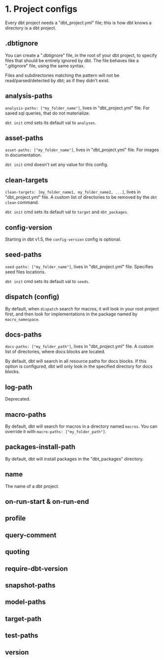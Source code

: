 # 1. Project configs
Every dbt project needs a "dbt_project.yml" file; this is how dbt knows a directory is a dbt project.

## .dbtignore
You can create a ".dbtignore" file, in the root of your dbt project, to specify files that should be entirely ignored by dbt. The file behaves like a ".gitignore" file, using the same syntax. 

Files and subdirectories matching the pattern will not be read/parsed/detected by dbt; as if they didn't exist.

## analysis-paths
`analysis-paths: ["my_folder_name"]`, lives in "dbt_project.yml" file. For saved sql queries, that do not materialize. 

`dbt init` cmd sets its default val to `analyses`. 

## asset-paths
`asset-paths: ["my_folder_name"]`, lives in "dbt_project.yml" file. For images in documentation. 

`dbt init` cmd doesn't set any value for this config. 

## clean-targets
`clean-targets: [my_folder_name1, my_folder_name2, ...]`, lives in "dbt_project.yml" file. A custom list of directories to be removed by the `dbt clean` command. 

`dbt init` cmd sets its default val to `target` and `dbt_packages`. 

## config-version
Starting in dbt v1.5, the `config-version` config is optional.

## seed-paths
`seed-paths: ["my_folder_name"]`, lives in "dbt_project.yml" file. Specifies seed files locations. 

`dbt init` cmd sets its default val to `seeds`. 

## dispatch (config)
By default, when `dispatch` search for macros, it will look in your root project first, and then look for implementations in the package named by `macro_namespace`.

## docs-paths
`docs-paths: ["my_folder_path"]`, lives in "dbt_project.yml" file. A custom list of directories, where docs blocks are located.

By default, dbt will search in all resource paths for docs blocks. If this option is configured, dbt will only look in the specified directory for docs blocks.

## log-path
Deprecated.

## macro-paths
By default, dbt will search for macros in a directory named `macros`. You can override it with `macro-paths: ["my_folder_path"]`. 

## packages-install-path
By default, dbt will install packages in the "dbt_packages" directory.

## name
The name of a dbt project.

## on-run-start & on-run-end


## profile


## query-comment


## quoting


## require-dbt-version


## snapshot-paths


## model-paths


## target-path


## test-paths


## version







































